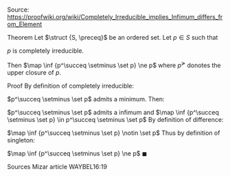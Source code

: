 # 

Source: https://proofwiki.org/wiki/Completely_Irreducible_implies_Infimum_differs_from_Element

Theorem
Let $\struct {S, \preceq}$ be an ordered set.
Let $p \in S$ such that

$p$ is completely irreducible.

Then $\map \inf {p^\succeq \setminus \set p} \ne p$
where $p^\succeq$ donotes the upper closure of $p$.


Proof
By definition of completely irreducible:

$p^\succeq \setminus \set p$ admits a minimum.
Then:

$p^\succeq \setminus \set p$ admits a infimum and $\map \inf {p^\succeq \setminus \set p} \in p^\succeq \setminus \set p$
By definition of difference:

$\map \inf {p^\succeq \setminus \set p} \notin \set p$
Thus by definition of singleton:

$\map \inf {p^\succeq \setminus \set p} \ne p$
$\blacksquare$


Sources
Mizar article WAYBEL16:19




